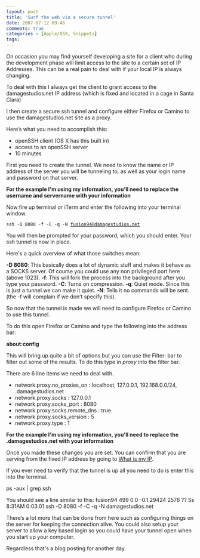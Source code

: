 ```yaml
---
layout: post
title: 'Surf the web via a secure tunnel'
date: 2007-07-12 09:46
comments: true
categories : [Apple/OSX, Snippets]
tags:
---
```

On occasion you may find yourself developing a site for a client who during the development phase will limit access to the site to a certain set of IP Addresses. This can be a real pain to deal with if your local IP is always changing.

To deal with this I always get the client to grant access to the damagestudios.net IP address (which is fixed and located in a cage in Santa Clara)

I then create a secure ssh tunnel and configure either Firefox or Camino to use the damagestudios.net site as a proxy.

Here’s what you need to accomplish this:
<ul>
<li>openSSH client (OS X has this built in)
<li>access to an openSSH server
<li>10 minutes
</ul>

First you need to create the tunnel. We need to know the name or IP address of the server you will be tunneling to, as well as your login name and password on that server.

<strong>For the example I'm using my information, you'll need to replace the username and servername with your information</strong>

Now fire up terminal or iTerm and enter the following into your terminal window.

<code>ssh -D 8080 -f -C -q -N fusion94@damagestudios.net</code>

You will then be prompted for your password, which you should enter. Your ssh tunnel is now in place.

Here's a quick overview of what those switches mean:

<strong>-D 8080</strong>: This basically does a lot of dynamic stuff and makes it behave as a SOCKS server. Of course you could use any non privileged port here (above 1023).
<strong>-f</strong>: This will fork the process into the background after you type your password.
<strong>-C</strong>: Turns on compression.
<strong>-q</strong>: Quiet mode. Since this is just a tunnel we can make it quiet.
<strong>-N</strong>: Tells it no commands will be sent. (the -f will complain if we don’t specify this).

So now that the tunnel is made we will need to configure Firefox or Camino to use this tunnel.

To do this open Firefox or Camino and type the following into the address bar:

<strong>about:config</strong>

This will bring up quite a bit of options but you can use the Filter: bar to filter out some of the results. To do this type in <i>proxy</i> into the filter bar.

There are 6 line items we need to deal with.
<ul>
<li>network.proxy.no_proxies_on : localhost, 127.0.0.1, 192.168.0.0/24, .damagestudios.net
<li>network.proxy.socks : 127.0.0.1
<li>network.proxy.socks_port : 8080
<li>network.proxy.socks.remote_dns : true
<li>network.proxy.socks_version : 5
<li>network.proxy.type : 1
</ul>

<strong>For the example I'm using my information, you'll need to replace the .damagestudios.net with your information</strong>

Once you made these changes you are set. You can confirm that you are serving from the fixed IP address by going to <a href="http://whatismyip.com">What is my IP</a>.

If you ever need to verify that the tunnel is up all you need to do is enter this into the terminal.

ps -aux | grep ssh

You should see a line similar to this:
fusion94   499   0.0 -0.1    29424   2576  ??  Ss    8:31AM   0:03.01 ssh -D 8080 -f -C -q -N damagestudios.net

There’s a lot more that can be done from here such as configuring things on the server for keeping the connection alive. You could also setup your server to allow a key based login so you could have your tunnel open when you start up your computer.

Regardless that's a blog posting for another day.

